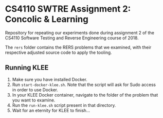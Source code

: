 # CS4110 SWTRE Assignment 2: Concolic & Learning

Repository for repeating our experiments done during assignment 2 of the CS4110 Software Testing and Reverse Engineering course of 2018.

The `rers` folder contains the RERS problems that we examined, with their respective adjusted source code to apply the tooling.

## Running KLEE

1. Make sure you have installed Docker.
2. Run `start-docker-klee.sh`. Note that the script will ask for Sudo access in order to use Docker.
3. In your KLEE Docker container, navigate to the folder of the problem that you want to examine.
4. Run the `run-klee.sh` script present in that directory.
5. Wait for an eternity for KLEE to finish...
